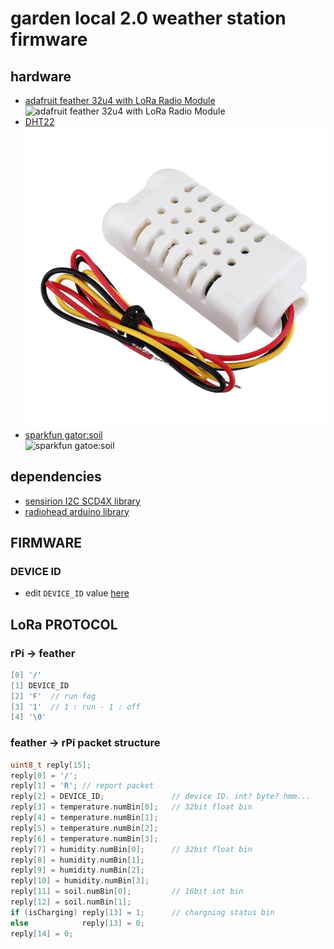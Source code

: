 # garden local 2.0 weather station firmware
## hardware
- [adafruit feather 32u4 with LoRa Radio Module](https://learn.adafruit.com/adafruit-feather-32u4-radio-with-lora-radio-module/overview)<br/>
![adafruit feather 32u4 with LoRa Radio Module](https://cdn-learn.adafruit.com/assets/assets/000/031/665/medium800/feather_3078_iso_ORIG.jpg?1460519340)
- [DHT22](https://www.techshenzhen.com/goods/goods_view.php?goodsNo=1000004069)<br/>
![DHT22](./assets/DHT22.jpg)
- [sparkfun gator:soil](https://www.sparkfun.com/products/15272)<br/>
![sparkfun gatoe:soil](https://cdn.sparkfun.com//assets/parts/1/3/7/4/5/15272-SparkFun_gator-soil_-_micro-bit_Accessory_Board-01c.jpg)

## dependencies
- [sensirion I2C SCD4X library](https://github.com/Sensirion/arduino-i2c-scd4x)
- [radiohead arduino library](https://www.airspayce.com/mikem/arduino/RadioHead/index.html)

## FIRMWARE
### DEVICE ID
- edit `DEVICE_ID` value [here](https://github.com/gardenlocal/feather-weatherReportLoRa/blob/bd03f9be059233e7553800a424d56836bf4526c5/featherFirmware/featherFirmware.ino#L11)

## LoRa PROTOCOL

### rPi -> feather
``` C++
[0] '/'
[1] DEVICE_ID
[2] 'F'  // run fog
[3] '1'  // 1 : run - 1 : off
[4] '\0'
```

### feather -> rPi packet structure

``` c++
uint8_t reply[15];
reply[0] = '/';
reply[1] = 'R'; // report packet
reply[2] = DEVICE_ID;               // device ID. int? byte? hmm...
reply[3] = temperature.numBin[0];   // 32bit float bin
reply[4] = temperature.numBin[1];
reply[5] = temperature.numBin[2];
reply[6] = temperature.numBin[3];
reply[7] = humidity.numBin[0];      // 32bit float bin
reply[8] = humidity.numBin[1];
reply[9] = humidity.numBin[2];
reply[10] = humidity.numBin[3];
reply[11] = soil.numBin[0];         // 16bit int bin
reply[12] = soil.numBin[1];
if (isCharging) reply[13] = 1;      // chargning status bin
else            reply[13] = 0;
reply[14] = 0;
```